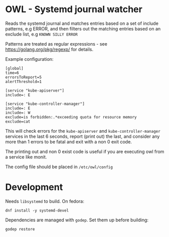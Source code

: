 # OWL - Systemd journal watcher

Reads the systemd journal and matches entries based on a set of include patterns, e.g ERROR, and then filters out the matching entries based on an exclude list, e.g `KNOWN SILLY ERROR`

Patterns are treated as regular expressions - see https://golang.org/pkg/regexp/ for details.

Example configuration:

    [global]
    time=6
    errorsToReport=5
    alertThreshold=1

    [service "kube-apiserver"]
    include=: E

    [service "kube-controller-manager"]
    include=: E
    include=: W
    exclude=is forbidden:.*exceeding quota for resource memory
    exclude=cat

This will check errors for the `kube-apiserver` and `kube-controller-manager` services in the last 6 seconds, 
report (print out) the last, and consider any more than 1 errors to be fatal and exit with a non 0 exit code.

The printing out and non 0 exist code is useful if you are executing owl from a service like monit.

The config file should be placed in `/etc/owl/config`

# Development

Needs `libsystemd` to build. On fedora:

    dnf install -y systemd-devel

Dependencies are managed with `godep`. Set them up before building:

    godep restore
